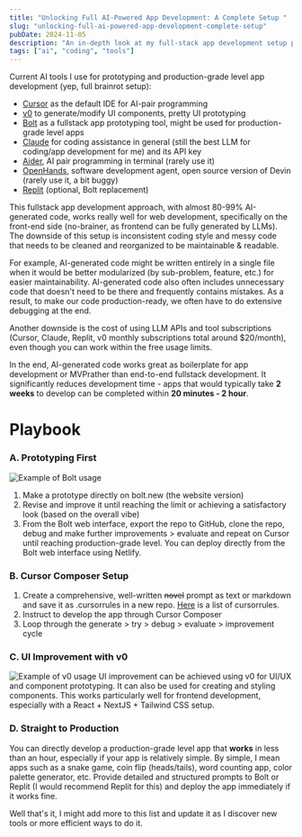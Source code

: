 ```yaml
---
title: "Unlocking Full AI-Powered App Development: A Complete Setup "
slug: "unlocking-full-ai-powered-app-development-complete-setup"
pubDate: 2024-11-05
description: "An in-depth look at my full-stack app development setup powered by AI tools for efficient, end-to-end coding."
tags: ["ai", "coding", "tools"]
---
```


Current AI tools I use for prototyping and production-grade level app development (yep, full brainrot setup):

- [Cursor](https://www.cursor.com/) as the default IDE for AI-pair programming
- [v0](https://v0.dev) to generate/modify UI components, pretty UI prototyping
- [Bolt](https://bolt.new) as a fullstack app prototyping tool, might be used for production-grade level apps
- [Claude](https://claude.ai/new) for coding assistance in general (still the best LLM for coding/app development for me) and its API key
- [Aider](https://github.com/Aider-AI/aider), AI pair programming in terminal (rarely use it)
- [OpenHands](https://github.com/All-Hands-AI/OpenHands), software development agent, open source version of Devin (rarely use it, a bit buggy)
- [Replit](https://replit.com/) (optional, Bolt replacement)

This fullstack app development approach, with almost 80-99% AI-generated code, works really well for web development, specifically on the front-end side (no-brainer, as frontend can be fully generated by LLMs). The downside of this setup is inconsistent coding style and messy code that needs to be cleaned and reorganized to be maintainable & readable.

For example, AI-generated code might be written entirely in a single file when it would be better modularized (by sub-problem, feature, etc.) for easier maintainability. AI-generated code also often includes unnecessary code that doesn't need to be there and frequently contains mistakes. As a result, to make our code production-ready, we often have to do extensive debugging at the end.

Another downside is the cost of using LLM APIs and tool subscriptions (Cursor, Claude, Replit, v0 monthly subscriptions total around $20/month), even though you can work within the free usage limits.

In the end, AI-generated code works great as boilerplate for app development or MVPrather than end-to-end fullstack development. It significantly reduces development time - apps that would typically take **2 weeks** to develop can be completed within **20 minutes - 2 hour**.

# Playbook

### A. Prototyping First
![Example of Bolt usage](/images/blog/bolt-example.png)
1. Make a prototype directly on bolt.new (the website version)
2. Revise and improve it until reaching the limit or achieving a satisfactory look (based on the overall vibe)
3. From the Bolt web interface, export the repo to GitHub, clone the repo, debug and make further improvements > evaluate and repeat on Cursor until reaching production-grade level. You can deploy directly from the Bolt web interface using Netlify.

### B. Cursor Composer Setup

1. Create a comprehensive, well-written ~~novel~~ prompt as text or markdown and save it as .cursorrules in a new repo. [Here](https://github.com/PatrickJS/awesome-cursorrules) is a list of cursorrules.
2. Instruct to develop the app through Cursor Composer
3. Loop through the generate > try > debug > evaluate > improvement cycle

### C. UI Improvement with v0
![Example of v0 usage](/images/blog/v0-example-2.png)
UI improvement can be achieved using v0 for UI/UX and component prototyping. It can also be used for creating and styling components. This works particularly well for frontend development, especially with a React + NextJS + Tailwind CSS setup.

### D. Straight to Production

You can directly develop a production-grade level app that **works** in less than an hour, especially if your app is relatively simple. By simple, I mean apps such as a snake game, coin flip (heads/tails), word counting app, color palette generator, etc. Provide detailed and structured prompts to Bolt or Replit (I would recommend Replit for this) and deploy the app immediately if it works fine.

Well that's it, I might add more to this list and update it as I discover new tools or more efficient ways to do it.

